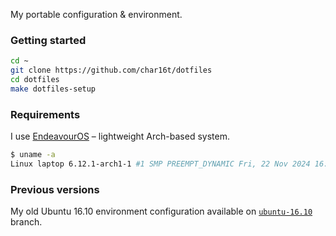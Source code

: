My portable configuration & environment.

### Getting started

```sh
cd ~
git clone https://github.com/char16t/dotfiles
cd dotfiles
make dotfiles-setup
```

### Requirements

I use [EndeavourOS](https://endeavouros.com/) &ndash; lightweight Arch-based system.

```sh
$ uname -a
Linux laptop 6.12.1-arch1-1 #1 SMP PREEMPT_DYNAMIC Fri, 22 Nov 2024 16:04:27 +0000 x86_64 GNU/Linux
```

### Previous versions

My old Ubuntu 16.10 environment configuration available on
[`ubuntu-16.10`](https://github.com/char16t/dotfiles/tree/ubuntu-16.10) branch.
